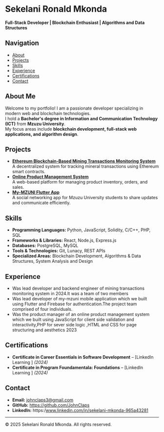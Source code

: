 # Sekelani Ronald Mkonda  
**Full-Stack Developer | Blockchain Enthusiast | Algorithms and Data Structures**  

## Navigation  
- [About](#about)  
- [Projects](#projects)  
- [Skills](#skills)  
- [Experience](#experience)  
- [Certifications](#certifications)  
- [Contact](#contact)  

## About Me  
Welcome to my portfolio! I am a passionate developer specializing in modern web and blockchain technologies.  
I hold a **Bachelor's degree in Information and Communication Technology (ICT)** from **Mzuzu University**.  
My focus areas include **blockchain development, full-stack web applications, and algorithm design**.  

## Projects  
- **[Ethereum Blockchain-Based Mining Transactions Monitoring System](#)**  
  A decentralized system for tracking mineral transactions using Ethereum smart contracts.  
- **[Online Product Management System](#)**  
  A web-based platform for managing product inventory, orders, and sales.  
- **[My-MZUNI Flutter App](#)**  
  A social networking app for Mzuzu University students to share updates and communicate efficiently.  

## Skills  
- **Programming Languages:** Python, JavaScript, Solidity, C/C++, PHP, SQL  
- **Frameworks & Libraries:** React, Node.js, Express.js  
- **Databases:** PostgreSQL, MySQL  
- **Tools & Technologies:** Git, Lunacy, REST APIs  
- **Specialized Areas:** Blockchain Development, Algorithms & Data Structures, System Analysis and Design

## Experience  
- Was lead developer and backend engineer of mining transactions monitoring system in 2024.It was a team of two members
- Was lead developer of  my-mzuni mobile application which we built using Flutter and Firebase for authentication.The project team comprised of four individuals.
- Was the product manager of an online product management system which we built using JavaScript for client side validation and interactivity,PHP for sever side logic ,HTML and CSS for page structuring and aesthetics 2023
## Certifications
- **Certificate in Career Essentials in Software Development** – [LinkedIn Learning ] _(2024)_  
- **Certificate in Program Foundamentala: Foundations** – [LinkedIn Learning ] _(2024)_ 

## Contact  
- **Email:** johnclaps3@gmail.com 
- **GitHub:** https://github.com/JohnClaps 
- **LinkedIn:** https:/www.linkedin.com/in/sekelani-mkonda-965a43281
---  
© 2025 Sekelani Ronald Mkonda. All rights reserved.
